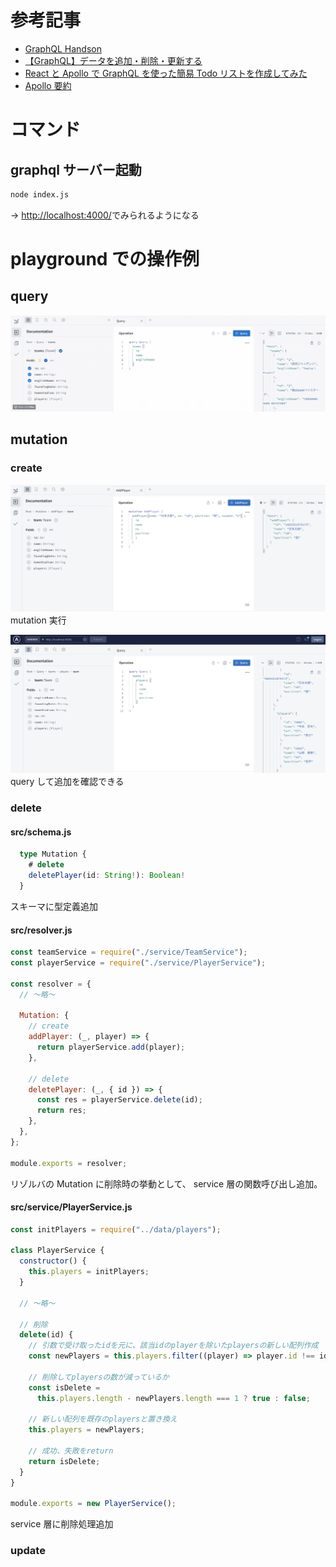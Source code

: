 # 参考記事

- [GraphQL Handson](https://graphql-handson-ozaki25.vercel.app/page3-2.html)
- [【GraphQL】データを追加・削除・更新する](https://www.azukipan.com/posts/graphql-add-delete-edit/)
- [React と Apollo で GraphQL を使った簡易 Todo リストを作成してみた](https://qiita.com/okumurakengo/items/ee1f9c8fb1bfa9fad797)
- [Apollo 要約](https://zenn.dev/smish0000/articles/42a0d6e0522ffa)

# コマンド

## graphql サーバー起動

```sh
node index.js
```

→ [http://localhost:4000/](http://localhost:4000/)でみられるようになる

# playground での操作例

## query

![picture 1](images/43abad9468758c8ce59f4a023f5da9aa9eb36da7bd81e2402d1984082096457b.gif)

## mutation

### create

![picture 2](images/9e31e9d2c8ced22e6dcd1523e410e3f1396060e69303b5375652d0c430b698e8.png)
mutation 実行

![picture 3](images/f261704a6f98387f12ebf80c798b564b108d14a54140d293103b01552c90ba21.png)  
query して追加を確認できる

### delete

#### src/schema.js

```ts
  type Mutation {
    # delete
    deletePlayer(id: String!): Boolean!
  }
```

スキーマに型定義追加

#### src/resolver.js

```js
const teamService = require("./service/TeamService");
const playerService = require("./service/PlayerService");

const resolver = {
  // 〜略〜

  Mutation: {
    // create
    addPlayer: (_, player) => {
      return playerService.add(player);
    },

    // delete
    deletePlayer: (_, { id }) => {
      const res = playerService.delete(id);
      return res;
    },
  },
};

module.exports = resolver;
```

リゾルバの Mutation に削除時の挙動として、
service 層の関数呼び出し追加。

#### src/service/PlayerService.js

```js
const initPlayers = require("../data/players");

class PlayerService {
  constructor() {
    this.players = initPlayers;
  }

  // 〜略〜

  // 削除
  delete(id) {
    // 引数で受け取ったidを元に、該当idのplayerを除いたplayersの新しい配列作成
    const newPlayers = this.players.filter((player) => player.id !== id);

    // 削除してplayersの数が減っているか
    const isDelete =
      this.players.length - newPlayers.length === 1 ? true : false;

    // 新しい配列を既存のplayersと置き換え
    this.players = newPlayers;

    // 成功、失敗をreturn
    return isDelete;
  }
}

module.exports = new PlayerService();
```

service 層に削除処理追加

### update
